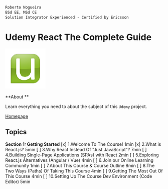 ```
Roberto Nogueira  
BSd EE, MSd CE
Solution Integrator Experienced - Certified by Ericsson
```
# Udemy React The Complete Guide

![udemy image](images/udemy.png)

**About **

Learn everything you need to about the subject of this `Udemy` project.

[Homepage](https://justworks.udemy.com/course/react-the-complete-guide-incl-redux/learn/lecture/25595350#overview)

## Topics

**Section 1: Getting Started**
[x] 1.Welcome To The Course! 1min
[x] 2.What is React.js? 5min
[ ] 3.Why React Instead Of "Just JavaScript"? 7min
[ ] 4.Building Single-Page Applications (SPAs) with React 2min
[ ] 5.Exploring React.js Alternatives (Angular / Vue) 4min
[ ] 6.Join our Online Learning Community 1min
[ ] 7.About This Course & Course Outline 8min
[ ] 8.The Two Ways (Paths) Of Taking This Course 4min
[ ] 9.Getting The Most Out Of This Course 4min
[ ] 10.Setting Up The Course Dev Environment (Code Editor) 5min

